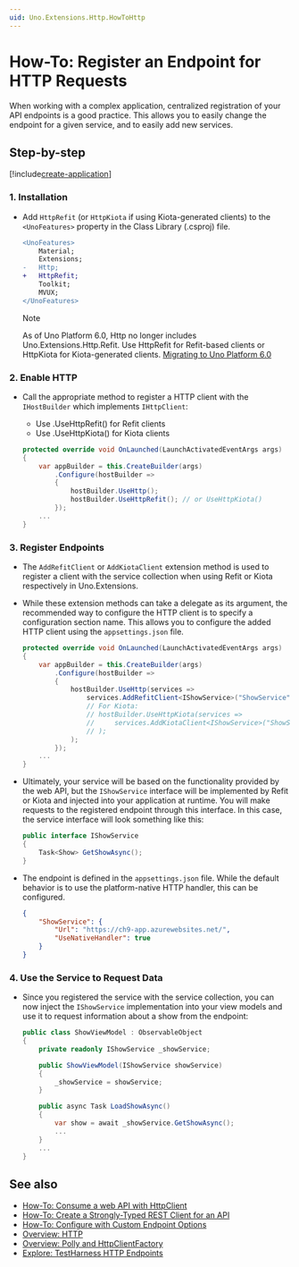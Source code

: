 ```yaml
---
uid: Uno.Extensions.Http.HowToHttp
---
```

# How-To: Register an Endpoint for HTTP Requests

When working with a complex application, centralized registration of your API endpoints is a good practice. This allows you to easily change the endpoint for a given service, and to easily add new services.

## Step-by-step

[!include[create-application](../includes/create-application.md)]

### 1. Installation

* Add `HttpRefit` (or `HttpKiota` if using Kiota-generated clients) to the `<UnoFeatures>` property in the Class Library (.csproj) file.

    ```diff
    <UnoFeatures>
        Material;
        Extensions;
    -   Http;
    +   HttpRefit;
        Toolkit;
        MVUX;
    </UnoFeatures>
    ```
    > [!NOTE]
    > As of Uno Platform 6.0, Http no longer includes Uno.Extensions.Http.Refit. Use HttpRefit for Refit-based clients or HttpKiota for Kiota-generated clients.
    > [Migrating to Uno Platform 6.0](xref:Uno.Development.MigratingToUno6)

### 2. Enable HTTP

* Call the appropriate method to register a HTTP client with the `IHostBuilder` which implements `IHttpClient`:
    * Use .UseHttpRefit() for Refit clients
    * Use .UseHttpKiota() for Kiota clients

    ```csharp
    protected override void OnLaunched(LaunchActivatedEventArgs args)
    {
        var appBuilder = this.CreateBuilder(args)
            .Configure(hostBuilder =>
            {
                hostBuilder.UseHttp();
                hostBuilder.UseHttpRefit(); // or UseHttpKiota()
            });
        ...
    }
    ```

### 3. Register Endpoints

* The `AddRefitClient` or `AddKiotaClient` extension method is used to register a client with the service collection when using Refit or Kiota respectively in Uno.Extensions.

* While these extension methods can take a delegate as its argument, the recommended way to configure the HTTP client is to specify a configuration section name. This allows you to configure the added HTTP client using the `appsettings.json` file.

    ```csharp
    protected override void OnLaunched(LaunchActivatedEventArgs args)
    {
        var appBuilder = this.CreateBuilder(args)
            .Configure(hostBuilder =>
            {
                hostBuilder.UseHttp(services =>
                    services.AddRefitClient<IShowService>("ShowService")
                    // For Kiota:
                    // hostBuilder.UseHttpKiota(services =>
                    //     services.AddKiotaClient<IShowService>("ShowService")
                    // );
                );
            });
        ...
    }
    ```

* Ultimately, your service will be based on the functionality provided by the web API, but the `IShowService` interface will be implemented by Refit or Kiota and injected into your application at runtime. You will make requests to the registered endpoint through this interface. In this case, the service interface will look something like this:

    ```csharp
    public interface IShowService
    {
        Task<Show> GetShowAsync();
    }
    ```

* The endpoint is defined in the `appsettings.json` file. While the default behavior is to use the platform-native HTTP handler, this can be configured.

    ```json
    {
        "ShowService": {
            "Url": "https://ch9-app.azurewebsites.net/",
            "UseNativeHandler": true
        }
    }
    ```

### 4. Use the Service to Request Data

* Since you registered the service with the service collection, you can now inject the `IShowService` implementation into your view models and use it to request information about a show from the endpoint:

    ```csharp
    public class ShowViewModel : ObservableObject
    {
        private readonly IShowService _showService;

        public ShowViewModel(IShowService showService)
        {
            _showService = showService;
        }

        public async Task LoadShowAsync()
        {
            var show = await _showService.GetShowAsync();
            ...
        }
        ...
    }
    ```

## See also

* [How-To: Consume a web API with HttpClient](xref:Uno.Development.ConsumeWebApi)
* [How-To: Create a Strongly-Typed REST Client for an API](xref:Uno.Extensions.Http.HowToRefit)
* [How-To: Configure with Custom Endpoint Options](xref:Uno.Extensions.Http.HowToEndpointOptions)
* [Overview: HTTP](xref:Uno.Extensions.Http.Overview)
* [Overview: Polly and HttpClientFactory](https://github.com/App-vNext/Polly/wiki/Polly-and-HttpClientFactory)
* [Explore: TestHarness HTTP Endpoints](https://github.com/unoplatform/uno.extensions/tree/main/testing/TestHarness/TestHarness/Ext/Http/Endpoints/)
